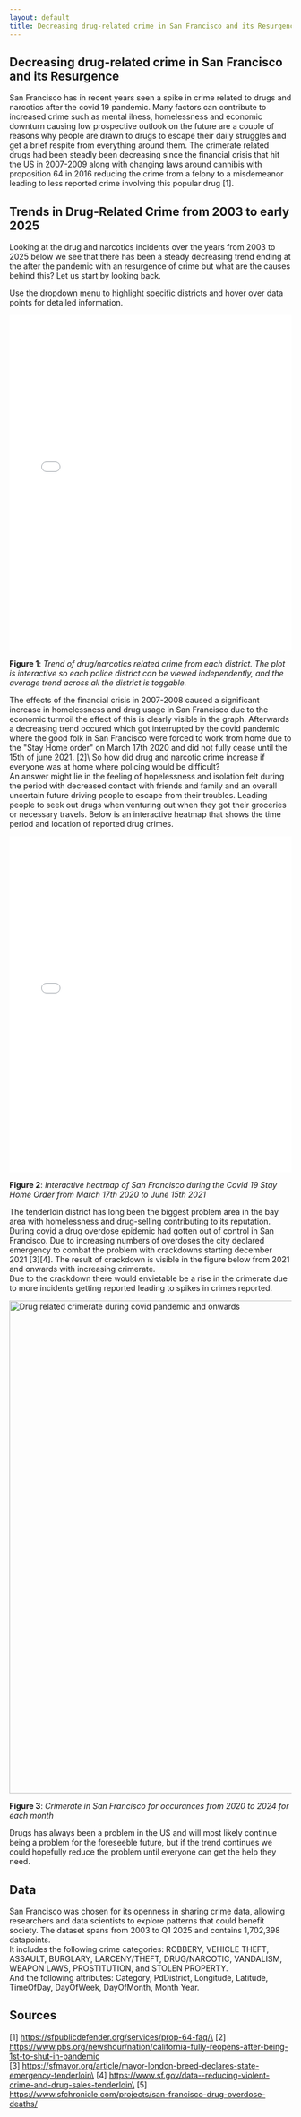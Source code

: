 ```yaml
---
layout: default
title: Decreasing drug-related crime in San Francisco and its Resurgence
---
```


## Decreasing drug-related crime in San Francisco and its Resurgence

San Francisco has in recent years seen a spike in crime related to drugs and narcotics after the covid 19 pandemic. Many factors can contribute to increased crime such as mental ilness, homelessness and economic downturn causing low prospective outlook on the future are a couple of reasons why people are drawn to drugs to escape their daily struggles and get a brief respite from everything around them. The crimerate related drugs had been steadly been decreasing since the financial crisis that hit the US in 2007-2009 along with changing laws around cannibis with proposition 64 in 2016 reducing the crime from a felony to a misdemeanor leading to less reported crime involving this popular drug [1]. 
## Trends in Drug-Related Crime from 2003 to early 2025

Looking at the drug and narcotics incidents over the years from 2003 to 2025 below we see that there has been a steady decreasing trend ending at the after the pandemic with an resurgence of crime but what are the causes behind this? Let us start by looking back. 
<div class="interactive-viz">
    <!-- <h3>Interactive Exploration of Drug Crimes by District</h3> -->
    <p>Use the dropdown menu to highlight specific districts and hover over data points for detailed information.</p>
    <iframe src="{{ site.baseurl }}/assets/interactive/drug_crimes_trend.html" width="100%" height="600px" frameborder="0"></iframe>
</div>

**Figure 1**: *Trend of drug/narcotics related crime from each district. The plot is interactive so each police district can be viewed independently, and the average trend across all the district is toggable.*

The effects of the financial crisis in 2007-2008 caused a significant increase in homelessness and drug usage in San Francisco due to the economic turmoil the effect of this is clearly visible in the graph. Afterwards a decreasing trend occured which got interrupted by the covid pandemic where the good folk in San Francisco were forced to work from home due to the "Stay Home order" on March 17th 2020 and did not fully cease until the 15th of june 2021. [2]\ 
So how did drug and narcotic crime increase if everyone was at home where policing would be difficult?\
An answer might lie in the feeling of hopelessness and isolation felt during the period with decreased contact with friends and family and an overall uncertain future driving people to escape from their troubles. Leading people to seek out drugs when venturing out when they got their groceries or necessary travels. Below is an interactive heatmap that shows the time period and location of reported drug crimes. 

<div class="interactive-viz">
    <iframe src="{{ site.baseurl }}/assets/interactive/drug_crime_heatmap.html" width="100%" height="600px" frameborder="0"></iframe>
</div>

**Figure 2**: *Interactive heatmap of San Francisco during the Covid 19 Stay Home Order from March 17th 2020 to June 15th 2021*

The tenderloin district has long been the biggest problem area in the bay area with homelessness and drug-selling contributing to its reputation. During covid a drug overdose epidemic had gotten out of control in San Francisco. Due to increasing numbers of overdoses the city declared emergency to combat the problem with crackdowns starting december 2021 [3][4]. The result of crackdown is visible in the figure below from 2021 and onwards with increasing crimerate. \
Due to the crackdown there would envietable be a rise in the crimerate due to more incidents getting reported leading to spikes in crimes reported.

<img src="{{ site.baseurl }}/assets/graphs/occurances_pandemic.png" 
     alt="Drug related crimerate during covid pandemic and onwards" 
     width="880px" 
     class="responsive-image">

**Figure 3**: *Crimerate in San Francisco for occurances from 2020 to 2024 for each month*

Drugs has always been a problem in the US and will most likely continue being a problem for the foreseeble future, but if the trend continues we could hopefully reduce the problem until everyone can get the help they need. 


## Data
San Francisco was chosen for its openness in sharing crime data, allowing researchers and data scientists to explore patterns that could benefit society. 
The dataset spans from 2003 to Q1 2025 and contains 1,702,398 datapoints. \
It includes the following crime categories: ROBBERY, VEHICLE THEFT, ASSAULT, BURGLARY, LARCENY/THEFT, DRUG/NARCOTIC, VANDALISM, WEAPON LAWS, PROSTITUTION, and STOLEN PROPERTY.\
And the following attributes: Category,	PdDistrict,	Longitude,	Latitude,	TimeOfDay,	DayOfWeek,	DayOfMonth,	Month	Year.

## Sources
[1] https://sfpublicdefender.org/services/prop-64-faq/\
[2] https://www.pbs.org/newshour/nation/california-fully-reopens-after-being-1st-to-shut-in-pandemic  
[3] https://sfmayor.org/article/mayor-london-breed-declares-state-emergency-tenderloin\
[4] https://www.sf.gov/data--reducing-violent-crime-and-drug-sales-tenderloin\
[5] https://www.sfchronicle.com/projects/san-francisco-drug-overdose-deaths/

